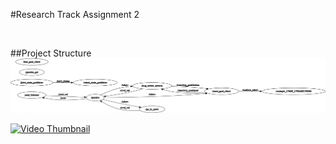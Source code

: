 #Research Track Assignment 2

<br/>

##Project Structure
![overview_tf](images/rosgraph.png)


[![Video Thumbnail](https://img.youtube.com/vi/1LKGSQmxTP4/0.jpg)](https://youtu.be/1LKGSQmxTP4)


